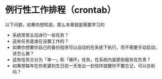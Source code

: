# 例行性工作排程（crontab）

以下问题，如果你想知道，那么本章就是需要学习的

- 系统常常主动进行一些任务？
- 这些任务是谁在设置工作的？
- 如果你想要你自己的备份程序可以自动的在系统下执行，而不需要手动启动，该怎么做？
- 这些任务又分为「单一」和「循环」任务，在系统内是那些服务在负责？
- 如果想每年在你老婆的生日前一天发出一封信件提醒你不要忘记，可以办到吗？